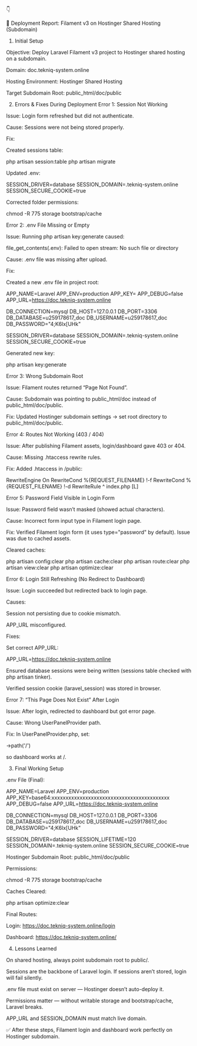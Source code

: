 👇

🚀 Deployment Report: Filament v3 on Hostinger Shared Hosting (Subdomain)
1. Initial Setup

Objective: Deploy Laravel Filament v3 project to Hostinger shared hosting on a subdomain.

Domain: doc.tekniq-system.online

Hosting Environment: Hostinger Shared Hosting

Target Subdomain Root: public_html/doc/public

2. Errors & Fixes During Deployment
Error 1: Session Not Working

Issue: Login form refreshed but did not authenticate.

Cause: Sessions were not being stored properly.

Fix:

Created sessions table:

php artisan session:table
php artisan migrate


Updated .env:

SESSION_DRIVER=database
SESSION_DOMAIN=.tekniq-system.online
SESSION_SECURE_COOKIE=true


Corrected folder permissions:

chmod -R 775 storage bootstrap/cache

Error 2: .env File Missing or Empty

Issue: Running php artisan key:generate caused:

file_get_contents(.env): Failed to open stream: No such file or directory


Cause: .env file was missing after upload.

Fix:

Created a new .env file in project root:

APP_NAME=Laravel
APP_ENV=production
APP_KEY=
APP_DEBUG=false
APP_URL=https://doc.tekniq-system.online

DB_CONNECTION=mysql
DB_HOST=127.0.0.1
DB_PORT=3306
DB_DATABASE=u259178617_doc
DB_USERNAME=u259178617_doc
DB_PASSWORD="4;K6lx[UHk"

SESSION_DRIVER=database
SESSION_DOMAIN=.tekniq-system.online
SESSION_SECURE_COOKIE=true


Generated new key:

php artisan key:generate

Error 3: Wrong Subdomain Root

Issue: Filament routes returned “Page Not Found”.

Cause: Subdomain was pointing to public_html/doc instead of public_html/doc/public.

Fix: Updated Hostinger subdomain settings → set root directory to public_html/doc/public.

Error 4: Routes Not Working (403 / 404)

Issue: After publishing Filament assets, login/dashboard gave 403 or 404.

Cause: Missing .htaccess rewrite rules.

Fix: Added .htaccess in /public:

<IfModule mod_rewrite.c>
    RewriteEngine On
    RewriteCond %{REQUEST_FILENAME} !-f
    RewriteCond %{REQUEST_FILENAME} !-d
    RewriteRule ^ index.php [L]
</IfModule>

Error 5: Password Field Visible in Login Form

Issue: Password field wasn’t masked (showed actual characters).

Cause: Incorrect form input type in Filament login page.

Fix: Verified Filament login form (it uses type="password" by default). Issue was due to cached assets.

Cleared caches:

php artisan config:clear
php artisan cache:clear
php artisan route:clear
php artisan view:clear
php artisan optimize:clear

Error 6: Login Still Refreshing (No Redirect to Dashboard)

Issue: Login succeeded but redirected back to login page.

Causes:

Session not persisting due to cookie mismatch.

APP_URL misconfigured.

Fixes:

Set correct APP_URL:

APP_URL=https://doc.tekniq-system.online


Ensured database sessions were being written (sessions table checked with php artisan tinker).

Verified session cookie (laravel_session) was stored in browser.

Error 7: “This Page Does Not Exist” After Login

Issue: After login, redirected to dashboard but got error page.

Cause: Wrong UserPanelProvider path.

Fix: In UserPanelProvider.php, set:

->path('/')


so dashboard works at /.

3. Final Working Setup

.env File (Final):

APP_NAME=Laravel
APP_ENV=production
APP_KEY=base64:xxxxxxxxxxxxxxxxxxxxxxxxxxxxxxxxxxxxxxxxxx
APP_DEBUG=false
APP_URL=https://doc.tekniq-system.online

DB_CONNECTION=mysql
DB_HOST=127.0.0.1
DB_PORT=3306
DB_DATABASE=u259178617_doc
DB_USERNAME=u259178617_doc
DB_PASSWORD="4;K6lx[UHk"

SESSION_DRIVER=database
SESSION_LIFETIME=120
SESSION_DOMAIN=.tekniq-system.online
SESSION_SECURE_COOKIE=true


Hostinger Subdomain Root: public_html/doc/public

Permissions:

chmod -R 775 storage bootstrap/cache


Caches Cleared:

php artisan optimize:clear


Final Routes:

Login: https://doc.tekniq-system.online/login

Dashboard: https://doc.tekniq-system.online/

4. Lessons Learned

On shared hosting, always point subdomain root to public/.

Sessions are the backbone of Laravel login. If sessions aren’t stored, login will fail silently.

.env file must exist on server — Hostinger doesn’t auto-deploy it.

Permissions matter — without writable storage and bootstrap/cache, Laravel breaks.

APP_URL and SESSION_DOMAIN must match live domain.

✅ After these steps, Filament login and dashboard work perfectly on Hostinger subdomain.
